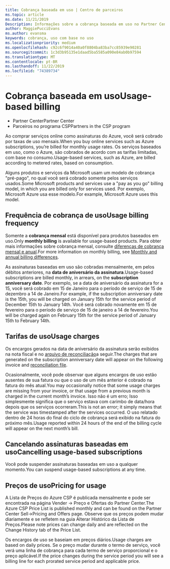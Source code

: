```yaml
---
title: Cobrança baseada em uso | Centro de parceiros
ms.topic: article
ms.date: 11/21/2019
Description: Informações sobre a cobrança baseada em uso no Partner Center, em que você será cobrado por taxas de uso mensais.
author: MaggiePucciEvans
ms.author: evansma
keywords: cobrança, uso com base no uso
ms.localizationpriority: medium
ms.openlocfilehash: c92c6f9014a40a0f8804ba83ba7cc85939e90281
ms.sourcegitcommit: 1c3d3b95135e1daad5ba5585a090e84ab0b97594
ms.translationtype: MT
ms.contentlocale: pt-BR
ms.lasthandoff: 11/22/2019
ms.locfileid: "74389734"
---
```

# <a name="usage-based-billing"></a><span data-ttu-id="9f793-104">Cobrança baseada em uso</span><span class="sxs-lookup"><span data-stu-id="9f793-104">Usage-based billing</span></span>

- <span data-ttu-id="9f793-105">Partner Center</span><span class="sxs-lookup"><span data-stu-id="9f793-105">Partner Center</span></span>
- <span data-ttu-id="9f793-106">Parceiros no programa CSP</span><span class="sxs-lookup"><span data-stu-id="9f793-106">Partners in the CSP program</span></span>

<span data-ttu-id="9f793-107">Ao comprar serviços online como assinaturas do Azure, você será cobrado por taxas de uso mensais.</span><span class="sxs-lookup"><span data-stu-id="9f793-107">When you buy online services such as Azure subscriptions, you’re billed for monthly usage rates.</span></span> <span data-ttu-id="9f793-108">Os serviços baseados em uso, como o Azure, são cobrados de acordo com as tarifas limitadas, com base no consumo.</span><span class="sxs-lookup"><span data-stu-id="9f793-108">Usage-based services, such as Azure, are billed according to metered rates, based on consumption.</span></span>

<span data-ttu-id="9f793-109">Alguns produtos e serviços da Microsoft usam um modelo de cobrança "pré-pago", no qual você será cobrado somente pelos serviços usados.</span><span class="sxs-lookup"><span data-stu-id="9f793-109">Some Microsoft products and services use a "pay as you go" billing model, in which you are billed only for services used.</span></span> <span data-ttu-id="9f793-110">Por exemplo, Microsoft Azure usa esse modelo.</span><span class="sxs-lookup"><span data-stu-id="9f793-110">For example, Microsoft Azure uses this model.</span></span> 

## <a name="usage-billing-frequency"></a><span data-ttu-id="9f793-111">Frequência de cobrança de uso</span><span class="sxs-lookup"><span data-stu-id="9f793-111">Usage billing frequency</span></span>

<span data-ttu-id="9f793-112">Somente a **cobrança mensal** está disponível para produtos baseados em uso.</span><span class="sxs-lookup"><span data-stu-id="9f793-112">Only **monthly billing** is available for usage-based products.</span></span> <span data-ttu-id="9f793-113">Para obter mais informações sobre cobrança mensal, consulte [diferenças de cobrança mensal e anual](billing-annual-monthly.md).</span><span class="sxs-lookup"><span data-stu-id="9f793-113">For more information on monthly billing, see [Monthly and annual billing differences](billing-annual-monthly.md).</span></span>

<span data-ttu-id="9f793-114">As assinaturas baseadas em uso são cobradas mensalmente, em pelos débitos anteriores, na **data de aniversário da assinatura**.</span><span class="sxs-lookup"><span data-stu-id="9f793-114">Usage-based subscriptions are billed monthly, in arrears, on the **subscription anniversary date**.</span></span> <span data-ttu-id="9f793-115">Por exemplo, se a data de aniversário da assinatura for a 15, você será cobrado em 15 de Janeiro para o período de serviço de 15 de dezembro a 14 de Janeiro.</span><span class="sxs-lookup"><span data-stu-id="9f793-115">For example, if the subscription anniversary date is the 15th, you will be charged on January 15th for the service period of December 15th to January 14th.</span></span> <span data-ttu-id="9f793-116">Você será cobrado novamente em 15 de fevereiro para o período de serviço de 15 de janeiro a 14 de fevereiro.</span><span class="sxs-lookup"><span data-stu-id="9f793-116">You will be charged again on February 15th for the service period of January 15th to February 14th.</span></span> 

## <a name="usage-charges"></a><span data-ttu-id="9f793-117">Tarifas de uso</span><span class="sxs-lookup"><span data-stu-id="9f793-117">Usage charges</span></span>

<span data-ttu-id="9f793-118">Os encargos gerados na data de aniversário da assinatura serão exibidos na nota fiscal e no [arquivo de reconciliação](usage-based-recon-files.md)a seguir.</span><span class="sxs-lookup"><span data-stu-id="9f793-118">The charges that are generated on the subscription anniversary date will appear on the following invoice and [reconciliation file](usage-based-recon-files.md).</span></span>

<span data-ttu-id="9f793-119">Ocasionalmente, você pode observar que alguns encargos de uso estão ausentes de sua fatura ou que o uso de um mês anterior é cobrado na fatura do mês atual.</span><span class="sxs-lookup"><span data-stu-id="9f793-119">You may occasionally notice that some usage charges are missing from your invoice, or that usage from a previous month is charged in the current month’s invoice.</span></span> <span data-ttu-id="9f793-120">Isso não é um erro; Isso simplesmente significa que o serviço estava com carimbo de data/hora depois que os serviços ocorreram.</span><span class="sxs-lookup"><span data-stu-id="9f793-120">This is not an error; it simply means that the service was timestamped after the services occurred.</span></span> <span data-ttu-id="9f793-121">O uso relatado dentro de 24 horas do final do ciclo de cobrança será exibido na fatura do próximo mês.</span><span class="sxs-lookup"><span data-stu-id="9f793-121">Usage reported within 24 hours of the end of the billing cycle will appear on the next month’s bill.</span></span>

## <a name="cancelling-usage-based-subscriptions"></a><span data-ttu-id="9f793-122">Cancelando assinaturas baseadas em uso</span><span class="sxs-lookup"><span data-stu-id="9f793-122">Cancelling usage-based subscriptions</span></span>

<span data-ttu-id="9f793-123">Você pode suspender assinaturas baseadas em uso a qualquer momento.</span><span class="sxs-lookup"><span data-stu-id="9f793-123">You can suspend usage-based subscriptions at any time.</span></span>

## <a name="pricing-for-usage"></a><span data-ttu-id="9f793-124">Preços de uso</span><span class="sxs-lookup"><span data-stu-id="9f793-124">Pricing for usage</span></span>

<span data-ttu-id="9f793-125">A Lista de Preços do Azure CSP é publicada mensalmente e pode ser encontrada na página Vender -> Preço e Ofertas do Partner Center.</span><span class="sxs-lookup"><span data-stu-id="9f793-125">The Azure CSP Price List is published monthly and can be found on the Partner Center Sell->Pricing and Offers page.</span></span> <span data-ttu-id="9f793-126">Observe que os preços podem mudar diariamente e se refletem na guia Alterar Histórico da Lista de Preços.</span><span class="sxs-lookup"><span data-stu-id="9f793-126">Please note prices can change daily and are reflected on the Change History tab of the Price List.</span></span>

<span data-ttu-id="9f793-127">Os encargos de uso se baseiam em preços diários.</span><span class="sxs-lookup"><span data-stu-id="9f793-127">Usage charges are based on daily prices.</span></span> <span data-ttu-id="9f793-128">Se o preço mudar durante o termo de serviço, você verá uma linha de cobrança para cada termo de serviço proporcional e o preço aplicável.</span><span class="sxs-lookup"><span data-stu-id="9f793-128">If the price changes during the service period you will see a billing line for each prorated service period and applicable price.</span></span>
